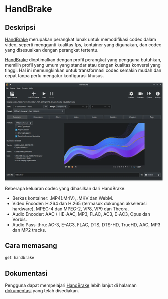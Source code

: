 # HandBrake

## Deskripsi

[HandBrake] merupakan perangkat lunak untuk memodifikasi codec dalam video, seperti mengganti kualitas fps, kontainer yang digunakan, dan codec yang disesuaikan dengan perangkat tertentu.

[HandBrake] dioptimalkan dengan profil perangkat yang pengguna butuhkan, memilih profil yang umum yang standar atau dengan kualitas konversi yang tinggi. Hal ini memungkinkan untuk transformasi codec semakin mudah dan cepat tanpa perlu mengatur konfigurasi khusus.

![HandBrake LangitKetujuh OS](../../media/image/handbrake-langitketujuh-id.webp)

Beberapa keluaran codec yang dihasilkan dari HandBrake:
- Berkas kontainer: .MP4(.M4V), .MKV dan WebM.
- Video Encoder: H.264 dan H.265 (termasuk dukungan akselerasi hardware), MPEG-4 dan MPEG-2, VP8, VP9 dan Theora.
- Audio Encoder: AAC / HE-AAC, MP3, FLAC, AC3, E-AC3, Opus dan Vorbis.
- Audio Pass-thru: AC-3, E-AC3, FLAC, DTS, DTS-HD, TrueHD, AAC, MP3 dan MP2 tracks.

## Cara memasang

```sh
get handbrake
```

## Dokumentasi

Pengguna dapat mempelajari [HandBrake] lebih lanjut di halaman [dokumentasi] yang telah disediakan.

[HandBrake]:https://handbrake.fr/
[dokumentasi]:https://handbrake.fr/docs
